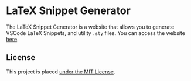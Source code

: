 # LaTeX Snippet Generator

The LaTeX Snippet Generator is a website that allows you to generate VSCode LaTeX Snippets, and utility `.sty` files. You can access the website [here](https://eliteasian123.github.io/latex-snippet-gen/).

## License

This project is placed [under the MIT License](./LICENSE).
